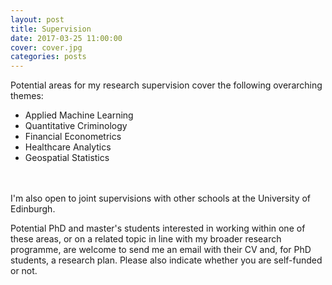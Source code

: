 ```yaml
---
layout: post
title: Supervision
date: 2017-03-25 11:00:00
cover: cover.jpg
categories: posts
---
```


Potential areas for my research supervision cover the following overarching themes:

* Applied Machine Learning
* Quantitative Criminology
* Financial Econometrics 
* Healthcare Analytics 
* Geospatial Statistics

<div style="height:20px;font-size:1px;">&nbsp;</div>

I'm also open to joint supervisions with other schools at the University of Edinburgh.

Potential PhD and master's students interested in working within one of these areas, or on a related topic in line with my broader research programme, are welcome to send me an email with their CV and, for PhD students, a research plan. Please also indicate whether you are self-funded or not.

<br>
